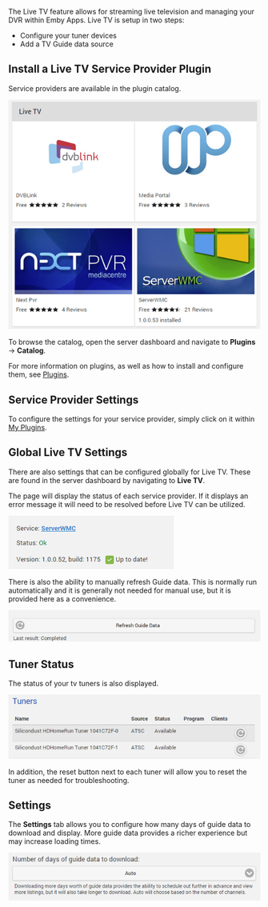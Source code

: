 The Live TV feature allows for streaming live television and managing your DVR within Emby Apps. Live TV is setup in two steps:

* Configure your tuner devices
* Add a TV Guide data source

## Install a Live TV Service Provider Plugin

Service providers are available in the plugin catalog. 

![](images/server/livetv5.png)

To browse the catalog, open the server dashboard and navigate to **Plugins** -> **Catalog**.

For more information on plugins, as well as how to install and configure them, see [Plugins](Plugins).

## Service Provider Settings

To configure the settings for your service provider, simply click on it within [My Plugins](Plugins#my-plugins). 

## Global Live TV Settings

There are also settings that can be configured globally for Live TV. These are found in the server dashboard by navigating to **Live TV**.

The page will display the status of each service provider. If it displays an error message it will need to be resolved before Live TV can be utilized.

![](images/server/livetv1.png)

There is also the ability to manually refresh Guide data. This is normally run automatically and it is generally not needed for manual use, but it is provided here as a convenience.

![](images/server/livetv2.png)

## Tuner Status

The status of your tv tuners is also displayed.

![](images/server/livetv3.png)

In addition, the reset button next to each tuner will allow you to reset the tuner as needed for troubleshooting.

## Settings

The **Settings** tab allows you to configure how many days of guide data to download and display. More guide data provides a richer experience but may increase loading times.

![](images/server/livetv4.png)